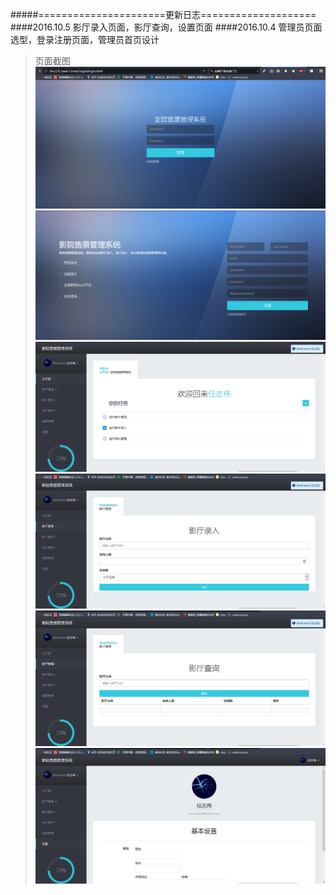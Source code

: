 #####======================更新日志====================
####2016.10.5 影厅录入页面，影厅查询，设置页面
####2016.10.4 管理员页面选型，登录注册页面，管理员首页设计

>页面截图
![](screenshot/1.png)
![](screenshot/2.png)
![](screenshot/3.png)
![](screenshot/4.png)
![](screenshot/5.png)
![](screenshot/6.png)
